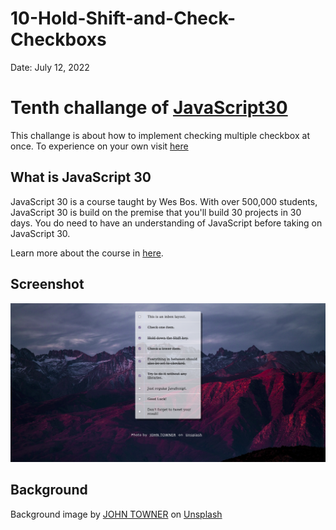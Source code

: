 # 10-Hold-Shift-and-Check-Checkboxs

Date: July 12, 2022

# Tenth challange of [JavaScript30](https://javascript30.com/)

This challange is about how to implement checking multiple checkbox at once. To experience on your own visit [here](https://rohit-saini7.github.io/10-Hold-Shift-and-Check-Checkboxs/)

## What is JavaScript 30

JavaScript 30 is a course taught by Wes Bos. With over 500,000 students, JavaScript 30 is build on the premise that you'll build 30 projects in 30 days. You do need to have an understanding of JavaScript before taking on JavaScript 30.

Learn more about the course in [here](https://javascript30.com/).

## Screenshot

![Screenshot](./assets/screenshot.png)

## Background

Background image by [JOHN TOWNER](https://unsplash.com/@heytowner) on [Unsplash](https://unsplash.com/s/photos/desktop-wallpapers)
